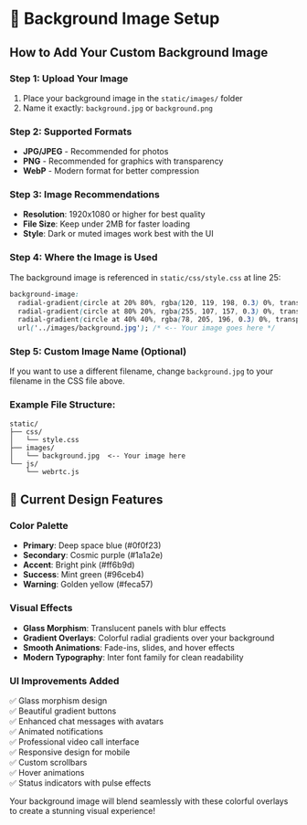 # 🎨 Background Image Setup

## How to Add Your Custom Background Image

### Step 1: Upload Your Image
1. Place your background image in the `static/images/` folder
2. Name it exactly: `background.jpg` or `background.png`

### Step 2: Supported Formats
- **JPG/JPEG** - Recommended for photos
- **PNG** - Recommended for graphics with transparency
- **WebP** - Modern format for better compression

### Step 3: Image Recommendations
- **Resolution**: 1920x1080 or higher for best quality
- **File Size**: Keep under 2MB for faster loading
- **Style**: Dark or muted images work best with the UI

### Step 4: Where the Image is Used
The background image is referenced in `static/css/style.css` at line 25:
```css
background-image: 
  radial-gradient(circle at 20% 80%, rgba(120, 119, 198, 0.3) 0%, transparent 50%),
  radial-gradient(circle at 80% 20%, rgba(255, 107, 157, 0.3) 0%, transparent 50%),
  radial-gradient(circle at 40% 40%, rgba(78, 205, 196, 0.3) 0%, transparent 50%),
  url('../images/background.jpg'); /* <-- Your image goes here */
```

### Step 5: Custom Image Name (Optional)
If you want to use a different filename, change `background.jpg` to your filename in the CSS file above.

### Example File Structure:
```
static/
├── css/
│   └── style.css
├── images/
│   └── background.jpg  <-- Your image here
└── js/
    └── webrtc.js
```

## 🎨 Current Design Features

### Color Palette
- **Primary**: Deep space blue (#0f0f23)
- **Secondary**: Cosmic purple (#1a1a2e) 
- **Accent**: Bright pink (#ff6b9d)
- **Success**: Mint green (#96ceb4)
- **Warning**: Golden yellow (#feca57)

### Visual Effects
- **Glass Morphism**: Translucent panels with blur effects
- **Gradient Overlays**: Colorful radial gradients over your background
- **Smooth Animations**: Fade-ins, slides, and hover effects
- **Modern Typography**: Inter font family for clean readability

### UI Improvements Added
✅ Glass morphism design  
✅ Beautiful gradient buttons  
✅ Enhanced chat messages with avatars  
✅ Animated notifications  
✅ Professional video call interface  
✅ Responsive design for mobile  
✅ Custom scrollbars  
✅ Hover animations  
✅ Status indicators with pulse effects  

Your background image will blend seamlessly with these colorful overlays to create a stunning visual experience!